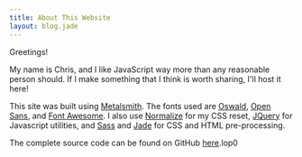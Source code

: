 ```yaml
---
title: About This Website
layout: blog.jade
---
```

Greetings!

My name is Chris, and I like JavaScript way more than any reasonable person should.  If I make something that I think is worth sharing, I'll host it here!

This site was built using [Metalsmith](http://www.metalsmith.io/).  The fonts used are [Oswald](https://www.google.com/fonts/specimen/Oswald), [Open Sans](https://www.google.com/fonts/specimen/Open+Sans), and [Font Awesome](http://fontawesome.io/).  I also use [Normalize](https://necolas.github.io/normalize.css/) for my CSS reset, [JQuery](https://jquery.com/) for Javascript utilities, and [Sass](http://sass-lang.com/) and [Jade](http://jade-lang.com/) for CSS and HTML pre-processing.

The complete source code can be found on GitHub [here](https://github.com/csklimowski/chrisklimowski.com).lop0